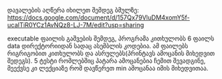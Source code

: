 დავალების აღწერა იხილეთ შემდეგ ბმულზე: https://docs.google.com/document/d/157Qx79VluDM4xomY5f-ucalTiR0YCz1AvNQz8-LJ-7M/edit?usp=sharing

executable ფაილის გაშვების შემდეგ, პროგრამა კითხულობს 6 ფაილს data დირექტორიიდან სადაც ასემბლის კოდებია. 
ამ ფაილებს რიგრიგობით კითხულობს და ასრულებს(პრინტავს ამოცანის მიხედვით შედეგს). 5 ტესტი რომლებშიც პატარა
ამოცანებია ჩემით შევადგინე, მეექვსე კი ლექციაზე რომ დავწერეთ min ამოცანაა იმის მიხედვითაა.